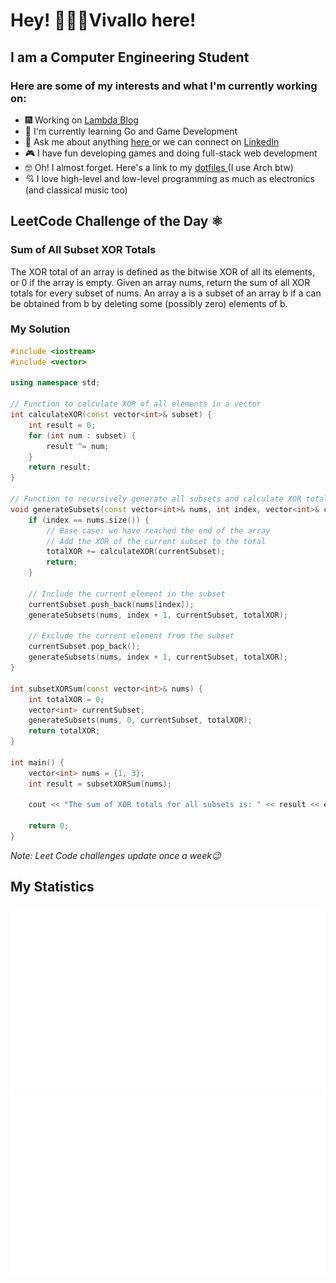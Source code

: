 #  Hey! 🙋🏻‍♂️Vivallo here!

##  I am a Computer Engineering Student

###  Here are some of my interests and what I'm currently working on:

  * 🎆 Working on [ Lambda Blog ](https://lambdablog.com)
  * 🌱 I'm currently learning Go and Game Development 
  * 💭 Ask me about anything [ here ](https://github.com/Vivallo04/Vivallo04/issues/new) or we can connect on [ LinkedIn ](https://bit.ly/3zm1YjA)
  * 🎮 I have fun developing games and doing full-stack web development 
  * 🤓 Oh! I almost forget. Here's a link to my [ dotfiles ](https://github.com/Vivallo04/dotfiles) (I use Arch btw) 
  * 💘 I love high-level and low-level programming as much as electronics (and classical music too) 

##  LeetCode Challenge of the Day ⚛

###  Sum of All Subset XOR Totals

The XOR total of an array is defined as the bitwise XOR of all its elements,
or 0 if the array is empty. Given an array nums, return the sum of all XOR
totals for every subset of nums. An array a is a subset of an array b if a can
be obtained from b by deleting some (possibly zero) elements of b.

###  My Solution
```cpp
#include <iostream>
#include <vector>

using namespace std;

// Function to calculate XOR of all elements in a vector
int calculateXOR(const vector<int>& subset) {
    int result = 0;
    for (int num : subset) {
        result ^= num;
    }
    return result;
}

// Function to recursively generate all subsets and calculate XOR totals
void generateSubsets(const vector<int>& nums, int index, vector<int>& currentSubset, int& totalXOR) {
    if (index == nums.size()) {
        // Base case: we have reached the end of the array
        // Add the XOR of the current subset to the total
        totalXOR += calculateXOR(currentSubset);
        return;
    }

    // Include the current element in the subset
    currentSubset.push_back(nums[index]);
    generateSubsets(nums, index + 1, currentSubset, totalXOR);

    // Exclude the current element from the subset
    currentSubset.pop_back();
    generateSubsets(nums, index + 1, currentSubset, totalXOR);
}

int subsetXORSum(const vector<int>& nums) {
    int totalXOR = 0;
    vector<int> currentSubset;
    generateSubsets(nums, 0, currentSubset, totalXOR);
    return totalXOR;
}

int main() {
    vector<int> nums = {1, 3};
    int result = subsetXORSum(nums);

    cout << "The sum of XOR totals for all subsets is: " << result << endl;

    return 0;
}
```

_Note: Leet Code challenges update once a week😉_

##  My Statistics

![](https://github.com/Vivallo04/stats/blob/master/generated/overview.svg)
![](https://github.com/Vivallo04/stats/blob/master/generated/languages.svg)

